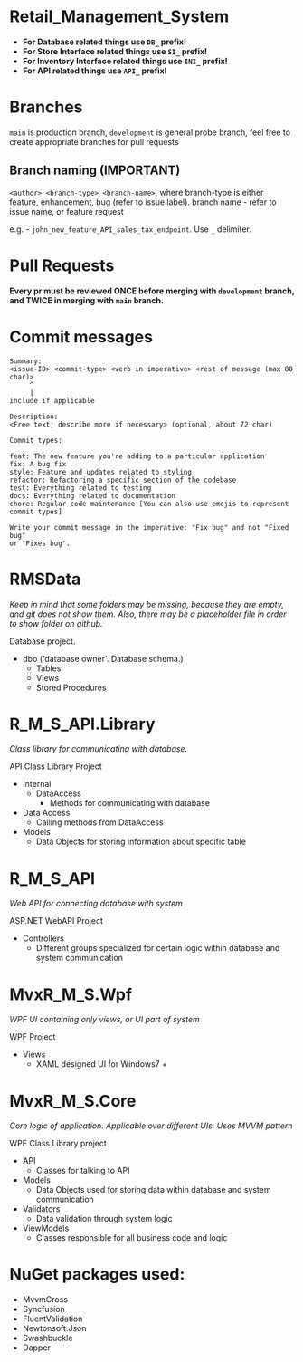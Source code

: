 # Retail_Management_System

- **For Database related things use  `DB_` prefix!**
- **For Store Interface related things use `SI_` prefix!**
- **For Inventory Interface related things use `INI_` prefix!**
- **For API related things use `API_` prefix!**
# Branches
`main` is production branch, `development` is general probe branch, feel free to create appropriate branches for pull requests

## Branch naming (IMPORTANT)
`<author>_<branch-type>_<branch-name>`, where branch-type is either feature, enhancement, bug (refer to issue label). branch name - refer to issue name, or feature request

e.g. - `john_new_feature_API_sales_tax_endpoint`. Use `_` delimiter.

# Pull Requests
**Every pr must be reviewed ONCE before merging with `development` branch, and TWICE in merging with `main` branch.**

# Commit messages
```
Summary:
<issue-ID> <commit-type> <verb in imperative> <rest of message (max 80 char)>
     ^
     |
include if applicable

Description:
<Free text, describe more if necessary> (optional, about 72 char)

Commit types:

feat: The new feature you're adding to a particular application
fix: A bug fix
style: Feature and updates related to styling
refactor: Refactoring a specific section of the codebase
test: Everything related to testing
docs: Everything related to documentation
chore: Regular code maintenance.[You can also use emojis to represent commit types]

Write your commit message in the imperative: "Fix bug" and not "Fixed bug"
or "Fixes bug".
```

# RMSData

*Keep in mind that some folders may be missing, because they are empty, and git does not show them. Also, there may be a placeholder file in order to show folder on github.*

Database project.
- dbo ('database owner'. Database schema.)
  - Tables
  - Views
  - Stored Procedures

# R_M_S_API.Library

*Class library for communicating with database.*


API Class Library Project
- Internal
  - DataAccess 
    - Methods for communicating with database
- Data Access
  - Calling methods from DataAccess
- Models
  - Data Objects for storing information about specific table

# R_M_S_API

*Web API for connecting database with system*

ASP.NET WebAPI Project
- Controllers
  - Different groups specialized for certain logic within database and system communication

# MvxR_M_S.Wpf

*WPF UI containing only views, or UI part of system*

WPF Project
- Views
  - XAML designed UI for Windows7 +

# MvxR_M_S.Core

*Core logic of application. Applicable over different UIs. Uses MVVM pattern*

WPF Class Library project
- API
  - Classes for talking to API
- Models
  - Data Objects used for storing data within database and system communication
- Validators
  - Data validation through system logic
- ViewModels
  - Classes responsible for all business code and logic

# NuGet packages used:
- MvvmCross
- Syncfusion
- FluentValidation
- Newtonsoft.Json
- Swashbuckle
- Dapper

